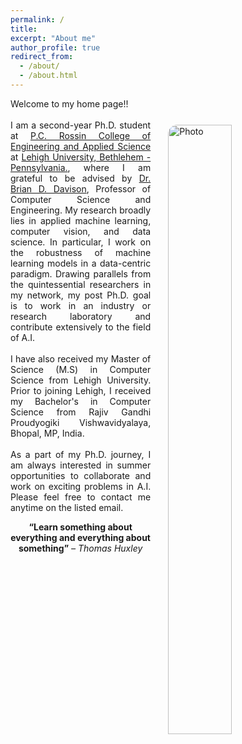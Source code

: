 ```yaml
---
permalink: /
title:
excerpt: "About me"
author_profile: true
redirect_from:
  - /about/
  - /about.html
---
```



<!-- <img align="right" src="https://cseveren.github.io/images/dp.png" alt="Photo" style="width: 210px; border-radius: 10px; padding: 8px 8px 8px 8px"/> -->

<p style="text-align: justify;">
Welcome to my home page!!
<br>
<img align="right" src="https://eashanadhikarla.github.io/images/dp.png" alt="Photo" style="width: 45%; height: 50%; border-radius: 40px; padding: 25px 25px 25px 25px"/>
<br>
I am a second-year Ph.D. student at <a href="https://engineering.lehigh.edu">P.C. Rossin College of Engineering and Applied Science</a> at <a href="https://www1.lehigh.edu">Lehigh University, Bethlehem - Pennsylvania.</a>, where I am grateful to be advised by <a href="http://www.cse.lehigh.edu/~brian/">Dr. Brian D. Davison</a>, Professor of Computer Science and Engineering. My research broadly lies in applied machine learning, computer vision, and data science. In particular, I work on the robustness of machine learning models in a data-centric paradigm. Drawing parallels from the quintessential researchers in my network, my post Ph.D. goal is to work in an industry or research laboratory and contribute extensively to the field of A.I.
<br><br>
I have also received my Master of Science (M.S) in Computer Science from Lehigh University. Prior to joining Lehigh, I received my Bachelor's in Computer Science from Rajiv Gandhi Proudyogiki Vishwavidyalaya, Bhopal, MP, India.
<br><br>
As a part of my Ph.D. journey, I am always interested in summer opportunities to collaborate and work on exciting problems in A.I. Please feel free to contact me anytime on the listed email.
</p>
<p style="text-align: center;"><b>“Learn something about everything and everything about something”</b><i> – Thomas Huxley</i></p>